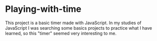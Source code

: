 # Playing-with-time
This project is a basic timer made with JavaScript.
In my studies of JavaScript I was searching some basics projects to practice what I have learned, so this "timer" seemed very interesting to me.
